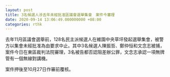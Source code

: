 ```yaml
---
layout: post
title: 3名候選人涉去年未經批准區議會選舉集會　案件今審理
date: 2020-09-14 13:06:49.000000000 +08:00
categories: rthk
---
```


去年11月區議會選舉前，128名民主派候選人在維園中央草坪發起選舉集會，被警方以集會未經批准為由要求中止。其中3名候選人陳振哲、鄭仲恒和文念志被捕，案件今日在東區裁判法院審理，3名被告都否認阻差辦公罪，文念志承認一項無牌管有一個無線對講機。

案件押後至10月27日作審前覆核。
